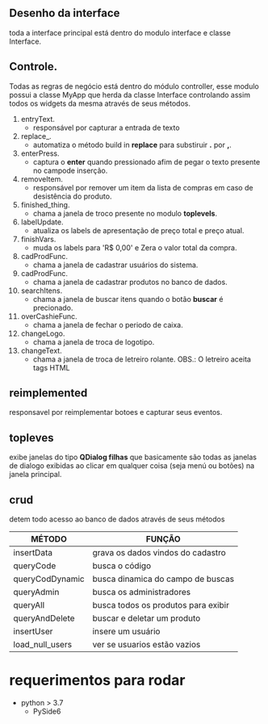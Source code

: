 ## Desenho da interface

toda a interface principal está dentro do modulo interface e classe Interface.

## Controle.

Todas as regras de negócio está dentro do módulo controller, esse modulo possui
a classe MyApp que herda da classe Interface controlando assim todos os widgets da
mesma através de seus métodos.

1. entryText.
	- responsável por capturar a entrada de texto
2. replace_.
	- automatiza o método build in **replace** para substiruir **.** por **,**.
3. enterPress.
	- captura o **enter** quando pressionado afim de pegar o texto presente no campode inserção.
4. removeItem.
	- responsável por remover um item da lista de compras em caso de desistência do produto.
5. finished_thing.
	- chama a janela de troco presente no modulo **toplevels**.
6. labelUpdate.
	- atualiza os labels de apresentação de preço total e preço atual.
7. finishVars.
	- muda os labels para 'R$ 0,00' e Zera o valor total da compra.
8. cadProdFunc.
	- chama a janela de cadastrar usuários do sistema.
9. cadProdFunc.
	- chama a janela de cadastrar produtos no banco de dados.
10. searchItens.
	- chama a janela de buscar itens quando o botão **buscar** é precionado.
11. overCashieFunc.
	- chama a janela de fechar o periodo de caixa.
12. changeLogo.
	- chama a janela de troca de logotipo.
13. changeText.
	- chama a janela de troca de letreiro rolante. OBS.: O letreiro aceita tags HTML

## reimplemented

responsavel por reimplementar botoes e capturar seus eventos.

## topleves

exibe janelas do tipo **QDialog filhas** que basicamente são todas as janelas de 
dialogo exibidas ao clicar em qualquer coisa (seja menú ou botões) na janela principal.

## crud

detem todo acesso ao banco de dados através de seus métodos

|                 MÉTODO           |     FUNÇÃO                              |
|----------------------------------|-----------------------------------------|
|insertData                        | grava os dados vindos do cadastro       |
|queryCode                         | busca o código                          |
|queryCodDynamic                   | busca dinamica do campo de buscas       |
|queryAdmin                        | busca os administradores                |
|queryAll                          | busca todos os produtos para exibir     |
|queryAndDelete                    | buscar e deletar um produto             |
|insertUser                        | insere um usuário                       |
|load_null_users                   | ver se usuarios estão vazios            |


# requerimentos para rodar

- python > 3.7
	- PySide6
